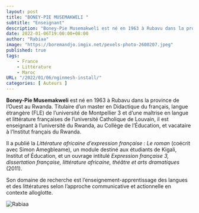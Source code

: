 ```yaml
---
layout: post 
title: "BONEY-PIE MUSEMAKWELI "
subtitle: "Enseignant"
description: "Boney-Pie Musemakweli est né en 1963 à Rubavu dans la province de l’Ouest au Rwanda. Titulaire d’un master en Didactique du français, langue étrangère (FLE) de l’université de Montpellier 3 et d’une maîtrise en langue et littérature françaises de l’université Catholique de Louvain, il est enseignant à l’université du Rwanda, au Collège de l’Éducation, et vacataire à l’Institut français du Rwanda."
date: 2022-01-06T19:00:00+08:00
author: "Rabiaa"
image: "https://boremandjo.imgix.net/pexels-photo-2600207.jpeg"
published: true
tags:
    - France 
    - Littérature
    - Maroc
URL: "/2022/01/06/nginmesh-install/"
categories: [ Auteurs ]
---
```



**Boney-Pie Musemakweli** est né en 1963 à Rubavu dans la province de l’Ouest au Rwanda. Titulaire d’un master en Didactique du français, langue étrangère (FLE) de l’université de Montpellier 3 et d’une maîtrise en langue et littérature françaises de l’université Catholique de Louvain, il est enseignant à l’université du Rwanda, au Collège de l’Éducation, et vacataire à l’Institut français du Rwanda. 

Il a publié la *Littérature africaine d’expression française : Le roman* (coécrit avec Simon Amegbleame), un module destiné aux étudiants de Kigali, Institut of Éducation, et un ouvrage intitulé *Expression française 3, dissertation française, littérature africaine, théâtre et arts dramatiques* (2011). 

Son domaine de recherche est l’enseignement-apprentissage des langues et des littératures selon l’approche communicative et actionnelle en contexte alloglotte.


![Rabiaa](https://boremandjo.imgix.net/Bonney-Pie%20Musemakweli.PNG)
